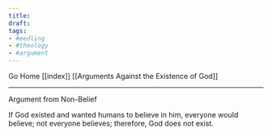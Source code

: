 ```yaml
---
title:
draft:
tags:
- #eedling 
- #theology
- #argument 
---
```


Go Home [[index]]
[[Arguments Against the Existence of God]]

---

Argument from Non-Belief

If God existed and wanted humans to believe in him, everyone would believe; not everyone believes; therefore, God does not exist.